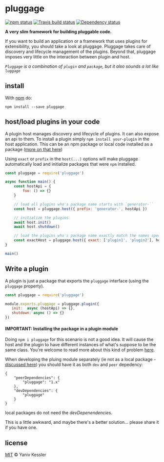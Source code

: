 # pluggage

[![npm status](http://img.shields.io/npm/v/pluggage.svg?style=flat-square)](https://www.npmjs.org/package/pluggage) [![Travis build status](https://img.shields.io/travis/kessler/pluggage.svg?style=flat-square&label=travis)](http://travis-ci.org/kessler/pluggage) [![Dependency status](https://img.shields.io/david/kessler/pluggage.svg?style=flat-square)](https://david-dm.org/kessler/pluggage)

**A very slim framework for building pluggable code.**

If you want to build an application or a framework that uses plugins for extensibility, you should take a look at pluggage. Pluggage takes care of discovery and lifecycle management of the plugins. Beyond that, pluggage imposes very little on the interaction between plugin and host.

_`Pluggage` is a combination of `plugin` and `package`, but it also sounds a lot like `luggage`_

## install

With [npm](https://npmjs.org) do:

```
npm install --save pluggage
```

## host/load plugins in your code

A plugin host manages discovery and lifecycle of plugins. It can also expose an api to them. To install a plugin simply `npm install your-plugin` in the host application.  This can be an npm package or local code installed as a package ([more on that here](LOCAL-CODE-PACKAGE.md))

Using `exact` or `prefix` in the `host(...)` options will make pluggage automatically load and initialize packages that were `npm` installed.

```js
const pluggage = require('pluggage')

async function main() {
    const hostApi = {
        foo: () => {}
    }

    // load all plugins who's package name starts with `generator-``
    const host = pluggage.host({ prefix: 'generator-', hostApi })

    // initialize the plugins
    await host.init()
    await host.shutdown()

    // load the plugins who's package name exactly match the names specified in the array
    const exactHost = pluggage.host({ exact: ['plugin1', 'plugin2'], hostApi })
}

main()

```

## Write a plugin

A plugin is just a package that exports the `pluggage` interface (using the `pluggage` property). 

```js
const pluggage = require('pluggage')

module.exports.pluggage = pluggage.plugin({
   init:  async (hostApi) => {},
   shutdown: async () => {}
})
```

#### IMPORTANT: Installing the package in a plugin module
Doing `npm i pluggage` for this scenario is not a good idea. It will cause the host and the plugin to have different instances of what's suppose to be the same class. You're welcome to read more about this kind of problem [here](https://nodejs.org/en/blog/npm/peer-dependencies/#the-problem-plugins).

When developing the pluing module separately (ie not as a local package - [discussed here](LOCAL-CODE-PACKAGE.md)) you should have it as both `dev` and `peer` depedency:
```
{
    "peerDependencies": {
        "pluggage": "1.x"
    },
    "devDependencies": {
        "pluggage"
    }
}
```

local packages do not need the _devDepenendencies_.

This is a little awkward, and maybe there's a better solution... please share it if you have one.

## license

[MIT](http://opensource.org/licenses/MIT) © Yaniv Kessler
